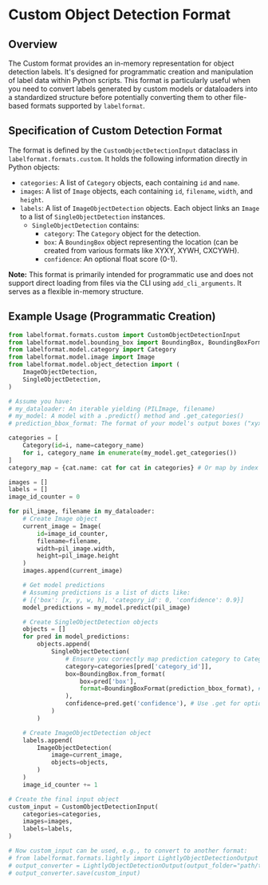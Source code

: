 # Custom Object Detection Format

## Overview
The Custom format provides an in-memory representation for object detection labels. It's designed for programmatic creation and manipulation of label data within Python scripts. This format is particularly useful when you need to convert labels generated by custom models or dataloaders into a standardized structure before potentially converting them to other file-based formats supported by `labelformat`.

## Specification of Custom Detection Format
The format is defined by the `CustomObjectDetectionInput` dataclass in `labelformat.formats.custom`. It holds the following information directly in Python objects:

- `categories`: A list of `Category` objects, each containing `id` and `name`.
- `images`: A list of `Image` objects, each containing `id`, `filename`, `width`, and `height`.
- `labels`: A list of `ImageObjectDetection` objects. Each object links an `Image` to a list of `SingleObjectDetection` instances.
  - `SingleObjectDetection` contains:
    - `category`: The `Category` object for the detection.
    - `box`: A `BoundingBox` object representing the location (can be created from various formats like XYXY, XYWH, CXCYWH).
    - `confidence`: An optional float score (0-1).

**Note:** This format is primarily intended for programmatic use and does not support direct loading from files via the CLI using `add_cli_arguments`. It serves as a flexible in-memory structure.

## Example Usage (Programmatic Creation)
```python
from labelformat.formats.custom import CustomObjectDetectionInput
from labelformat.model.bounding_box import BoundingBox, BoundingBoxFormat
from labelformat.model.category import Category
from labelformat.model.image import Image
from labelformat.model.object_detection import (
    ImageObjectDetection,
    SingleObjectDetection,
)

# Assume you have:
# my_dataloader: An iterable yielding (PILImage, filename)
# my_model: A model with a .predict() method and .get_categories()
# prediction_bbox_format: The format of your model's output boxes ("xyxy", "xywh", etc.)

categories = [
    Category(id=i, name=category_name)
    for i, category_name in enumerate(my_model.get_categories())
]
category_map = {cat.name: cat for cat in categories} # Or map by index if model outputs index

images = []
labels = []
image_id_counter = 0

for pil_image, filename in my_dataloader:
    # Create Image object
    current_image = Image(
        id=image_id_counter,
        filename=filename,
        width=pil_image.width,
        height=pil_image.height
    )
    images.append(current_image)

    # Get model predictions
    # Assuming predictions is a list of dicts like:
    # [{'box': [x, y, w, h], 'category_id': 0, 'confidence': 0.9}]
    model_predictions = my_model.predict(pil_image)

    # Create SingleObjectDetection objects
    objects = []
    for pred in model_predictions:
        objects.append(
            SingleObjectDetection(
                # Ensure you correctly map prediction category to Category object
                category=categories[pred['category_id']],
                box=BoundingBox.from_format(
                    box=pred['box'],
                    format=BoundingBoxFormat(prediction_bbox_format), # Use BoundingBoxFormat enum
                ),
                confidence=pred.get('confidence'), # Use .get for optional confidence
            )
        )

    # Create ImageObjectDetection object
    labels.append(
        ImageObjectDetection(
            image=current_image,
            objects=objects,
        )
    )
    image_id_counter += 1

# Create the final input object
custom_input = CustomObjectDetectionInput(
    categories=categories,
    images=images,
    labels=labels,
)

# Now custom_input can be used, e.g., to convert to another format:
# from labelformat.formats.lightly import LightlyObjectDetectionOutput
# output_converter = LightlyObjectDetectionOutput(output_folder="path/to/lightly_output")
# output_converter.save(custom_input)

```
